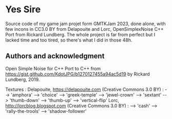 # Yes Sire
Source code of my game jam projet form GMTKJam 2023, done alone, with few incons in CC3.0 BY from Delapouite and Lorc, OpenSimplexNoise C++ Port from Rickard Lundberg.
The whole project is far from perfect but I lacked time and too tired, so there's what I did in those 48h.

## Authors and acknowledgment
  Open Simple Noise for C++
  Port to C++ from https://gist.github.com/KdotJPG/b1270127455a94ac5d19
  by Rickard Lundberg, 2019.
  
Textures :
Delapouite, https://delapouite.com  (Creative Commons 3.0 BY) : 
--> 'amphora'
--> 'choice'
--> 'greek-temple'
--> 'jewel-crown'
--> 'sextant'
--> 'thumb-down'
--> 'thumb-up'
--> 'vertical-flip'
Lorc, http://lorcblog.blogspot.com  (Creative Commons 3.0 BY) : 
--> 'cash'
--> 'rally-the-trools'
--> 'shadow-follower'
